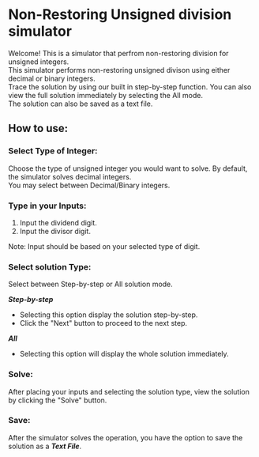 # Non-Restoring Unsigned division simulator

Welcome! This is a simulator that perfrom non-restoring division for unsigned integers.\
This simulator performs non-restoring unsigned divison using either decimal or binary integers.\
Trace the solution by using our built in step-by-step function. You can also view the full solution immediately by selecting the All mode.\
The solution can also be saved as a text file.

## How to use:

### Select Type of Integer:
Choose the type of unsigned integer you would want to solve. By default, the simulator solves decimal integers.\
You may select between Decimal/Binary integers.

### Type in your Inputs:

1) Input the dividend digit.
2) Input the divisor digit. 

Note: Input should be based on your selected type of digit.

### Select solution Type:
 
Select between Step-by-step or All solution mode.

***Step-by-step***
- Selecting this option display the solution step-by-step.
- Click the "Next" button to proceed to the next step.

***All***
- Selecting this option will display the whole solution immediately.

### Solve:
After placing your inputs and selecting the solution type, view the solution by clicking the "Solve" button.

### Save:
After the simulator solves the operation, you have the option to save the solution as a ***Text File***.

